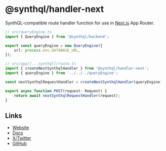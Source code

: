 # @synthql/handler-next

SynthQL-compatible route handler function for use in [Next.js](https://nextjs.org/docs/14/getting-started/installation) App Router.

```ts
// src/queryEngine.ts
import { QueryEngine } from '@synthql/backend';

export const queryEngine = new QueryEngine({
    url: process.env.DATABASE_URL,
});

// src/app/[...synthql]/route.ts
import { createNextSynthqlHandler } from '@synthql/handler-next';
import { queryEngine } from '../../../queryEngine';

const nextSynthqlRequestHandler = createNextSynthqlHandler(queryEngine);

export async function POST(request: Request) {
    return await nextSynthqlRequestHandler(request);
}
```

## Links

-   [Website](https://synthql.dev)
-   [Docs](https://synthql.dev/docs/getting-started)
-   [X/Twitter](https://twitter.com/fernandohur)
-   [GitHub](https://github.com/synthql/SynthQL)

